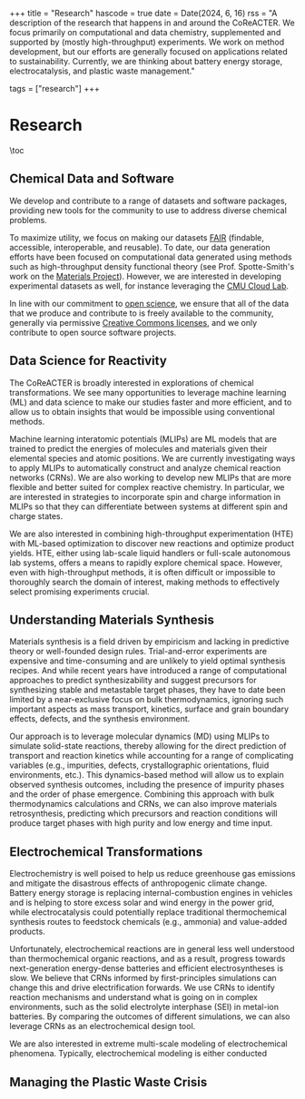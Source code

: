 +++
title = "Research"
hascode = true
date = Date(2024, 6, 16)
rss = "A description of the research that happens in and around the CoReACTER. We focus primarily on computational and data chemistry, supplemented and supported by (mostly high-throughput) experiments. We work on method development, but our efforts are generally focused on applications related to sustainability. Currently, we are thinking about battery energy storage, electrocatalysis, and plastic waste management."

tags = ["research"]
+++

# Research

\toc

## Chemical Data and Software

We develop and contribute to a range of datasets and software packages, providing new tools for the community to use to address diverse chemical problems.

To maximize utility, we focus on making our datasets [FAIR](https://www.nature.com/articles/sdata201618) (findable, accessible, interoperable, and reusable). To date, our data generation efforts have been focused on computational data generated using methods such as high-throughput density functional theory (see Prof. Spotte-Smith's work on the [Materials Project](https://doi.org/10.1039/D3DD00153A)). However, we are interested in developing experimental datasets as well, for instance leveraging the [CMU Cloud Lab](https://cloudlab.cmu.edu/).

In line with our commitment to [open science](/philosophy/openscience.md), we ensure that all of the data that we produce and contribute to is freely available to the community, generally via permissive [Creative Commons licenses](https://creativecommons.org/), and we only contribute to open source software projects.

## Data Science for Reactivity

The CoReACTER is broadly interested in explorations of chemical transformations. We see many opportunities to leverage machine learning (ML) and data science to make our studies faster and more efficient, and to allow us to obtain insights that would be impossible using conventional methods.

Machine learning interatomic potentials (MLIPs) are ML models that are trained to predict the energies of molecules and materials given their elemental species and atomic positions. We are currently investigating ways to apply MLIPs to automatically construct and analyze chemical reaction networks (CRNs). We are also working to develop new MLIPs that are more flexible and better suited for complex reactive chemistry. In particular, we are interested in strategies to incorporate spin and charge information in MLIPs so that they can differentiate between systems at different spin and charge states.

We are also interested in combining high-throughput experimentation (HTE) with ML-based optimization to discover new reactions and optimize product yields. HTE, either using lab-scale liquid handlers or full-scale autonomous lab systems, offers a means to rapidly explore chemical space. However, even with high-throughput methods, it is often difficult or impossible to thoroughly search the domain of interest, making methods to effectively select promising experiments crucial. 

## Understanding Materials Synthesis

Materials synthesis is a field driven by empiricism and lacking in predictive theory or well-founded design rules. Trial-and-error experiments are expensive and time-consuming and are unlikely to yield optimal synthesis recipes. And while recent years have introduced a range of computational approaches to predict synthesizability and suggest precursors for synthesizing stable and metastable target phases, they have to date been limited by a near-exclusive focus on bulk thermodynamics, ignoring such important aspects as mass transport, kinetics, surface and grain boundary effects, defects, and the synthesis environment.

Our approach is to leverage molecular dynamics (MD) using MLIPs to simulate solid-state reactions, thereby allowing for the direct prediction of transport and reaction kinetics while accounting for a range of complicating variables (e.g., impurities, defects, crystallographic orientations, fluid environments, etc.). This dynamics-based method will allow us to explain observed synthesis outcomes, including the presence of impurity phases and the order of phase emergence. Combining this approach with bulk thermodynamics calculations and CRNs, we can also improve materials retrosynthesis, predicting which precursors and reaction conditions will produce target phases with high purity and low energy and time input.

## Electrochemical Transformations

Electrochemistry is well poised to help us reduce greenhouse gas emissions and mitigate the disastrous effects of anthropogenic climate change. Battery energy storage is replacing internal-combustion engines in vehicles and is helping to store excess solar and wind energy in the power grid, while electrocatalysis could potentially replace traditional thermochemical synthesis routes to feedstock chemicals (e.g., ammonia) and value-added products.

Unfortunately, electrochemical reactions are in general less well understood than thermochemical organic reactions, and as a result, progress towards next-generation energy-dense batteries and efficient electrosyntheses is slow. We believe that CRNs informed by first-principles simulations can change this and drive electrification forwards. We use CRNs to identify reaction mechanisms and understand what is going on in complex environments, such as the solid electrolyte interphase (SEI) in metal-ion batteries. By comparing the outcomes of different simulations, we can also leverage CRNs as an electrochemical design tool.

We are also interested in extreme multi-scale modeling of electrochemical phenomena. Typically, electrochemical modeling is either conducted 

## Managing the Plastic Waste Crisis

